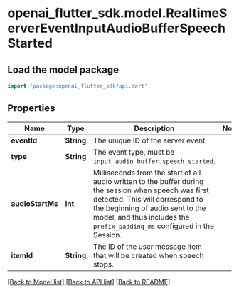 # openai_flutter_sdk.model.RealtimeServerEventInputAudioBufferSpeechStarted

## Load the model package
```dart
import 'package:openai_flutter_sdk/api.dart';
```

## Properties
Name | Type | Description | Notes
------------ | ------------- | ------------- | -------------
**eventId** | **String** | The unique ID of the server event. | 
**type** | **String** | The event type, must be `input_audio_buffer.speech_started`. | 
**audioStartMs** | **int** | Milliseconds from the start of all audio written to the buffer during the  session when speech was first detected. This will correspond to the  beginning of audio sent to the model, and thus includes the  `prefix_padding_ms` configured in the Session.  | 
**itemId** | **String** | The ID of the user message item that will be created when speech stops.  | 

[[Back to Model list]](../README.md#documentation-for-models) [[Back to API list]](../README.md#documentation-for-api-endpoints) [[Back to README]](../README.md)


